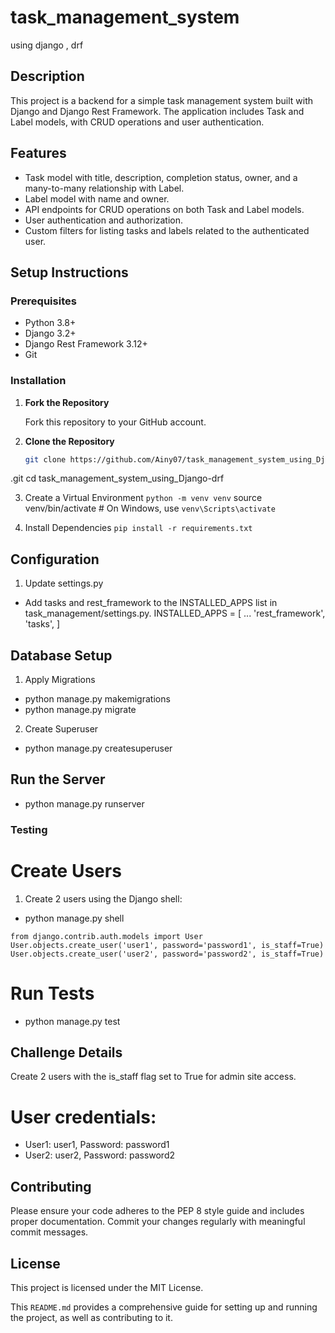 # task_management_system
using django , drf

## Description

This project is a backend for a simple task management system built with Django and Django Rest Framework. The application includes Task and Label models, with CRUD operations and user authentication.

## Features

- Task model with title, description, completion status, owner, and a many-to-many relationship with Label.
- Label model with name and owner.
- API endpoints for CRUD operations on both Task and Label models.
- User authentication and authorization.
- Custom filters for listing tasks and labels related to the authenticated user.

## Setup Instructions

### Prerequisites

- Python 3.8+
- Django 3.2+
- Django Rest Framework 3.12+
- Git

### Installation

1. **Fork the Repository**

   Fork this repository to your GitHub account.

2. **Clone the Repository**

   ```bash
   git clone https://github.com/Ainy07/task_management_system_using_Django-drf
.git
   cd task_management_system_using_Django-drf


3. Create a Virtual Environment
```python -m venv venv```
source venv/bin/activate   # On Windows, use `venv\Scripts\activate`


4. Install Dependencies
```pip install -r requirements.txt```


## Configuration
1. Update settings.py

- Add tasks and rest_framework to the INSTALLED_APPS list in task_management/settings.py.
INSTALLED_APPS = [
    ...
    'rest_framework',
    'tasks',
]


## Database Setup
1. Apply Migrations

- python manage.py makemigrations
- python manage.py migrate

2. Create Superuser
 
- python manage.py createsuperuser

## Run the Server

- python manage.py runserver

### Testing
# Create Users
1. Create 2 users using the Django shell:
- python manage.py shell
```
from django.contrib.auth.models import User
User.objects.create_user('user1', password='password1', is_staff=True)
User.objects.create_user('user2', password='password2', is_staff=True)
```
# Run Tests
- python manage.py test


## Challenge Details
Create 2 users with the is_staff flag set to True for admin site access.
# User credentials:
- User1: user1, Password: password1
- User2: user2, Password: password2


## Contributing
Please ensure your code adheres to the PEP 8 style guide and includes proper documentation. Commit your changes regularly with meaningful commit messages.

## License
This project is licensed under the MIT License.


This `README.md` provides a comprehensive guide for setting up and running the project, as well as contributing to it. 
